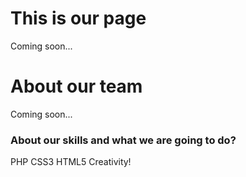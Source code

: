 <h1>This is our page</h1>
Coming soon...

<h1>About our team</h1>
Coming soon...

<h3>About our skills and what we are going to do?</h3>
PHP
CSS3
HTML5
Creativity!
